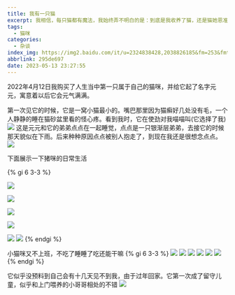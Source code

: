 ```yaml
---
title: 我有一只猫
excerpt: 我相信，每只猫都有魔法，我始终弄不明白的是：到底是我收养了猫，还是猫她恩准了我进入她的生活。据说，要是你喜欢猫，是因为你想爱一个人;你更喜欢狗，是因为你渴望被人爱
tags:
  - 猫咪
categories:
  - 杂谈
index_img: https://img2.baidu.com/it/u=2324838428,2038826185&fm=253&fmt=auto&app=138&f=JPEG?w=500&h=556
abbrlink: 295de697
date: 2023-05-13 23:27:55
---
```


2022年4月12日我购买了人生当中第一只属于自己的猫咪，并给它起了名字元元，寓意着以后它会元气满满。

第一次见它的时候，它是一窝小猫最小的。嘴巴那里因为猫癣好几处没有毛，一个人静静的睡在猫砂盆里看的怪心疼。看到我时，它在使劲对我喵喵叫(它选择了我)
![](https://zibbo-blog.oss-cn-beijing.aliyuncs.com/blog/202305141322694.jpg)
这是元元和它的弟弟点点在一起睡觉，点点是一只银渐层弟弟，去接它的时候那天貌似在下雨。后来种种原因点点被别人抱走了，到现在我还是很想念点点。
![](https://zibbo-blog.oss-cn-beijing.aliyuncs.com/blog/202305141322657.jpg)



下面展示一下猪咪的日常生活

{% gi 6 3-3 %}

![](https://zibbo-blog.oss-cn-beijing.aliyuncs.com/blog/202305141318894.jpg)

![](https://zibbo-blog.oss-cn-beijing.aliyuncs.com/blog/202305141318019.jpg)

![](https://zibbo-blog.oss-cn-beijing.aliyuncs.com/blog/202305141318073.jpg)

![](https://zibbo-blog.oss-cn-beijing.aliyuncs.com/blog/202305141318116.jpg)

![](https://zibbo-blog.oss-cn-beijing.aliyuncs.com/blog/202305141318162.jpg)
![](https://zibbo-blog.oss-cn-beijing.aliyuncs.com/blog/202305141318201.jpg)
{% endgi %}

小猫咪又不上班，不吃了睡睡了吃还能干嘛
{% gi 6 3-3 %}
![](https://zibbo-blog.oss-cn-beijing.aliyuncs.com/blog/202305141318240.jpg)
![](https://zibbo-blog.oss-cn-beijing.aliyuncs.com/blog/202305141318278.jpg)
![](https://zibbo-blog.oss-cn-beijing.aliyuncs.com/blog/202305141318318.jpg)
![](https://zibbo-blog.oss-cn-beijing.aliyuncs.com/blog/202305141318362.jpg)
![](https://zibbo-blog.oss-cn-beijing.aliyuncs.com/blog/202305141318396.jpg)
![](https://zibbo-blog.oss-cn-beijing.aliyuncs.com/blog/202305141318442.jpg)
{% endgi %}

它似乎没预料到自己会有十几天见不到我，由于过年回家。它第一次成了留守儿童，似乎和上门喂养的小哥哥相处的不错
![](https://zibbo-blog.oss-cn-beijing.aliyuncs.com/blog/202305141318669.jpg)